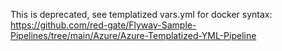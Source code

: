 This is deprecated, see templatized vars.yml for docker syntax: https://github.com/red-gate/Flyway-Sample-Pipelines/tree/main/Azure/Azure-Templatized-YML-Pipeline